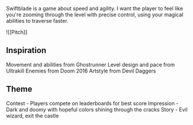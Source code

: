 Swiftblade is a game about speed and agility. I want the player to feel like you're zooming through the level with precise control, using your magical abilities to traverse faster.

![[Pitch]]
## Inspiration
Movement and abilities from Ghostrunner
Level design and pace from Ultrakill
Enemies from Doom 2016
Artstyle from Devil Daggers
## Theme
Contest - Players compete on leaderboards for best score
Impression - Dark and doomy with hopeful colors shining through the cracks
Story - Evil wizard, exit the castle